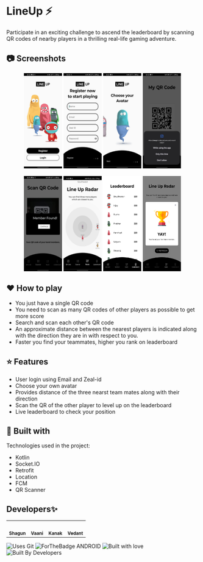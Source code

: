 # LineUp ⚡ 

Participate in an exciting challenge to ascend the leaderboard by scanning QR codes of nearby players in a thrilling real-life gaming adventure.

## 📷 Screenshots
<div align="center">
  <img src="https://github.com/phoenix-kanak/LineUp/blob/kanak/app/src/main/res/drawable/1.jpeg?raw=true" width="100" height="250">
  <img src="https://github.com/phoenix-kanak/LineUp/blob/kanak/app/src/main/res/drawable/2.jpeg?raw=true" width="100" height="250">
  <img src="https://github.com/phoenix-kanak/LineUp/blob/kanak/app/src/main/res/drawable/3.jpeg?raw=true" width="100" height="250">
  <img src="https://github.com/phoenix-kanak/LineUp/blob/kanak/app/src/main/res/drawable/4.jpeg?raw=true" width="100" height="250">
</div>
<br>
<div align="center">
  <img src="https://github.com/phoenix-kanak/LineUp/blob/kanak/app/src/main/res/drawable/5.jpeg?raw=true" width="100" height="250">
  <img src="https://github.com/phoenix-kanak/LineUp/blob/kanak/app/src/main/res/drawable/6.jpeg?raw=true" width="100" height="250">
  <img src="https://github.com/phoenix-kanak/LineUp/blob/kanak/app/src/main/res/drawable/7.png?raw=true" width="100" height="250">
  <img src="https://github.com/phoenix-kanak/LineUp/blob/kanak/app/src/main/res/drawable/8.png?raw=true" width="100" height="250">
</div>


## ❤️ How to play
- You just have a single QR code
- You need to scan as many QR codes of other players as possible to get more score
- Search and scan each other's QR code
- An approximate distance between the nearest players is indicated along with the direction they are in with respect to you.
- Faster you find your teammates, higher you rank on leaderboard


## ⭐ Features
- User login using Email and Zeal-id
- Choose your own avatar
- Provides distance of the three nearst team mates along with their direction
- Scan the QR of the other player to level up on the leaderboard
- Live leaderboard to check your position

## 🔧 Built with
Technologies used in the project:
- Kotlin
- Socket.IO
- Retrofit
- Location
- FCM
- QR Scanner

## Developers✨
<table>
  <tbody><tr>
    <td align="center"><a href="https://github.com/shags8"><img alt="" src="https://avatars.githubusercontent.com/shags8" width="100px;"><br><sub><b>Shagun </b></sub></a></td>
    <td align="center"><a href="https://github.com/Vaani-pathariya"><img alt="" src="https://avatars.githubusercontent.com/Vaani-pathariya" width="100px;"><br><sub><b>Vaani </b></sub></a></td>
    <td align="center"><a href="https://github.com/phoenix-kanak"><img alt="" src="https://avatars.githubusercontent.com/phoenix-kanak" width="100px;"><br><sub><b>Kanak </b></sub></a></td>
    <td align="center"><a href="https://github.com/thevedantgoyal"><img alt="" src="https://avatars.githubusercontent.com/thevedantgoyal" width="100px;"><br><sub><b>Vedant </b></sub></a></td>
   
  </tr>
</tbody></table>

![Uses Git](https://forthebadge.com/images/badges/uses-git.svg)
![ForTheBadge ANDROID](https://forthebadge.com/images/badges/built-for-android.svg)
![Built with love](https://forthebadge.com/images/badges/built-with-love.svg)
![Built By Developers](https://forthebadge.com/images/badges/built-by-developers.svg)

